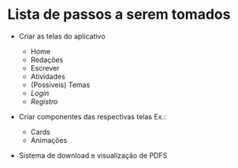 # Lista de passos a serem tomados

- Criar as telas do aplicativo
  - Home
  - Redações
  - Escrever
  - Atividades
  - (Possiveis) Temas
  - *Login*
  - *Registro*


- Criar componentes das respectivas telas
  Ex.:
  - Cards
  - Animações


- Sistema de download e visualização de PDFS